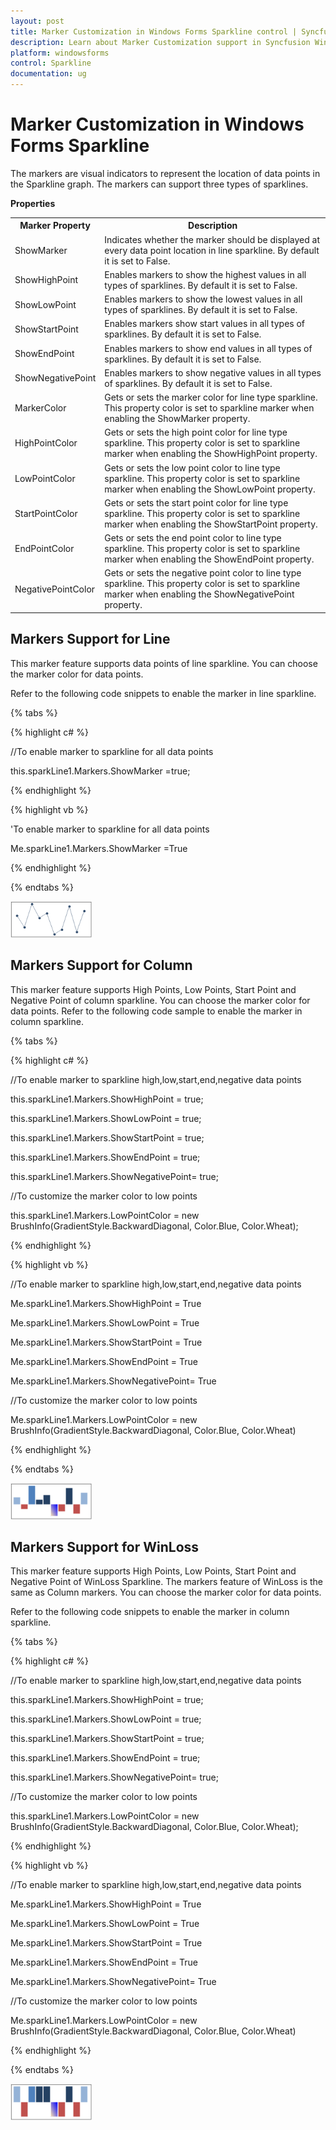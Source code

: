 ```yaml
---
layout: post
title: Marker Customization in Windows Forms Sparkline control | Syncfusion
description: Learn about Marker Customization support in Syncfusion Windows Forms Sparkline control and more details.
platform: windowsforms
control: Sparkline
documentation: ug
---
```


# Marker Customization in Windows Forms Sparkline

The markers are visual indicators to represent the location of data points in the Sparkline graph. The markers can support three types of sparklines.

**Properties**

<table>
<tr>
<th>
Marker Property</th><th>
Description</th></tr>
<tr>
<td>
ShowMarker</td><td>
Indicates whether the marker should be displayed at every data point location in line sparkline. By default it is set to False.</td></tr>
<tr>
<td>
ShowHighPoint</td><td>
Enables  markers to show the highest values  in  all types of sparklines. By default it is set to False.</td></tr>
<tr>
<td>
ShowLowPoint</td><td>
Enables  markers to show the  lowest values  in  all types of sparklines. By default it is set to  False.</td></tr>
<tr>
<td>
ShowStartPoint</td><td>
Enables  markers show start values  in  all types of sparklines. By default it is set to False.</td></tr>
<tr>
<td>
ShowEndPoint</td><td>
Enables  markers to show end values in  all types of sparklines. By default it is set to  False.</td></tr>
<tr>
<td>
ShowNegativePoint</td><td>
Enables  markers to show  negative values  in  all types of sparklines. By default it is set to  False.</td></tr>
<tr>
<td>
MarkerColor</td><td>
Gets or sets the marker color for line type sparkline. This property color is set to sparkline marker when enabling the ShowMarker property.</td></tr>
<tr>
<td>
HighPointColor</td><td>
Gets or sets the high point color for  line type sparkline. This property color is set to sparkline marker when enabling the ShowHighPoint property.</td></tr>
<tr>
<td>
LowPointColor</td><td>
Gets or sets the low point color to line type sparkline. This property color is set to sparkline marker when enabling the ShowLowPoint property.</td></tr>
<tr>
<td>
StartPointColor</td><td>
Gets or sets the start point color for  line type sparkline. This property color is set to sparkline marker when enabling the ShowStartPoint property.</td></tr>
<tr>
<td>
EndPointColor</td><td>
Gets or sets the end point color to line type sparkline. This property color is set to sparkline marker when enabling the ShowEndPoint property.</td></tr>
<tr>
<td>
NegativePointColor</td><td>
Gets or sets the negative point color to line type sparkline. This property color is set to sparkline marker when enabling the ShowNegativePoint property.</td></tr>
</table>

## Markers Support for Line

This marker feature supports data points of line sparkline. You can choose the marker color for data points.  

Refer to the following code snippets to enable the marker in line sparkline.

{% tabs %}

{% highlight c# %}

//To enable marker to sparkline for all data points

this.sparkLine1.Markers.ShowMarker  =true;

{% endhighlight %}

{% highlight vb %}

'To enable marker to sparkline for all data points

Me.sparkLine1.Markers.ShowMarker  =True

{% endhighlight %}

{% endtabs %}

![Line](Marker_images/Line.png)

## Markers Support for Column

This marker feature supports High Points, Low Points, Start Point and Negative Point of column sparkline.  You can choose the marker color for data points.
Refer to the following code sample to enable the marker in column sparkline.

{% tabs %}

{% highlight c# %}

//To enable marker to sparkline high,low,start,end,negative data points

this.sparkLine1.Markers.ShowHighPoint = true;

this.sparkLine1.Markers.ShowLowPoint = true;

this.sparkLine1.Markers.ShowStartPoint = true;

this.sparkLine1.Markers.ShowEndPoint = true;

this.sparkLine1.Markers.ShowNegativePoint= true;

//To customize the marker color to low points

this.sparkLine1.Markers.LowPointColor = new BrushInfo(GradientStyle.BackwardDiagonal, Color.Blue, Color.Wheat);

{% endhighlight %}

{% highlight vb %}

//To enable marker to sparkline high,low,start,end,negative data points

Me.sparkLine1.Markers.ShowHighPoint = True

Me.sparkLine1.Markers.ShowLowPoint = True

Me.sparkLine1.Markers.ShowStartPoint = True

Me.sparkLine1.Markers.ShowEndPoint = True

Me.sparkLine1.Markers.ShowNegativePoint= True

//To customize the marker color to low points

Me.sparkLine1.Markers.LowPointColor = new BrushInfo(GradientStyle.BackwardDiagonal, Color.Blue, Color.Wheat)

{% endhighlight %}

{% endtabs %}

![Column](Marker_images/Column.png)

## Markers Support for WinLoss

This marker feature supports High Points, Low Points, Start Point and Negative Point of WinLoss Sparkline. The markers feature of WinLoss is the same as Column markers.  You can choose the marker color for data points.

Refer to the following code snippets to enable the marker in column sparkline.

{% tabs %}

{% highlight c# %}

//To enable marker to sparkline high,low,start,end,negative data points

this.sparkLine1.Markers.ShowHighPoint = true;

this.sparkLine1.Markers.ShowLowPoint = true;

this.sparkLine1.Markers.ShowStartPoint = true;

this.sparkLine1.Markers.ShowEndPoint = true;

this.sparkLine1.Markers.ShowNegativePoint= true;

//To customize the marker color to low points

this.sparkLine1.Markers.LowPointColor = new BrushInfo(GradientStyle.BackwardDiagonal, Color.Blue, Color.Wheat);

{% endhighlight %}

{% highlight vb %}

//To enable marker to sparkline high,low,start,end,negative data points

Me.sparkLine1.Markers.ShowHighPoint = True

Me.sparkLine1.Markers.ShowLowPoint = True

Me.sparkLine1.Markers.ShowStartPoint = True

Me.sparkLine1.Markers.ShowEndPoint = True

Me.sparkLine1.Markers.ShowNegativePoint= True

//To customize the marker color to low points

Me.sparkLine1.Markers.LowPointColor = new BrushInfo(GradientStyle.BackwardDiagonal, Color.Blue, Color.Wheat)

{% endhighlight %}

{% endtabs %}

![Winloss](Marker_images/Winloss.png)
